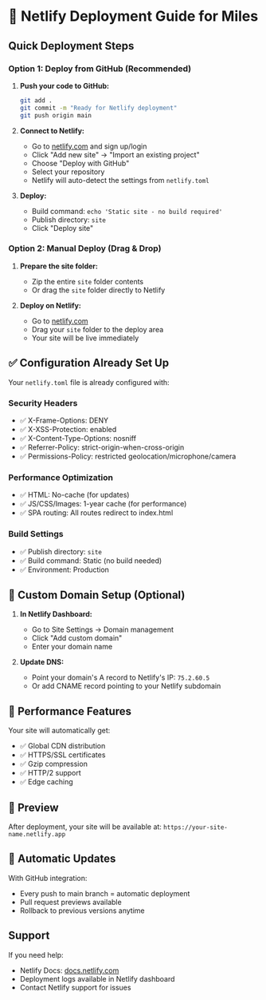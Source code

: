 # 🚀 Netlify Deployment Guide for Miles

## Quick Deployment Steps

### Option 1: Deploy from GitHub (Recommended)

1. **Push your code to GitHub:**
   ```bash
   git add .
   git commit -m "Ready for Netlify deployment"
   git push origin main
   ```

2. **Connect to Netlify:**
   - Go to [netlify.com](https://netlify.com) and sign up/login
   - Click "Add new site" → "Import an existing project"
   - Choose "Deploy with GitHub"
   - Select your repository
   - Netlify will auto-detect the settings from `netlify.toml`

3. **Deploy:**
   - Build command: `echo 'Static site - no build required'`
   - Publish directory: `site`
   - Click "Deploy site"

### Option 2: Manual Deploy (Drag & Drop)

1. **Prepare the site folder:**
   - Zip the entire `site` folder contents
   - Or drag the `site` folder directly to Netlify

2. **Deploy on Netlify:**
   - Go to [netlify.com](https://netlify.com)
   - Drag your `site` folder to the deploy area
   - Your site will be live immediately

## ✅ Configuration Already Set Up

Your `netlify.toml` file is already configured with:

### Security Headers
- ✅ X-Frame-Options: DENY
- ✅ X-XSS-Protection: enabled
- ✅ X-Content-Type-Options: nosniff
- ✅ Referrer-Policy: strict-origin-when-cross-origin
- ✅ Permissions-Policy: restricted geolocation/microphone/camera

### Performance Optimization
- ✅ HTML: No-cache (for updates)
- ✅ JS/CSS/Images: 1-year cache (for performance)
- ✅ SPA routing: All routes redirect to index.html

### Build Settings
- ✅ Publish directory: `site`
- ✅ Build command: Static (no build needed)
- ✅ Environment: Production

## 🔧 Custom Domain Setup (Optional)

1. **In Netlify Dashboard:**
   - Go to Site Settings → Domain management
   - Click "Add custom domain"
   - Enter your domain name

2. **Update DNS:**
   - Point your domain's A record to Netlify's IP: `75.2.60.5`
   - Or add CNAME record pointing to your Netlify subdomain

## 🌟 Performance Features

Your site will automatically get:
- ✅ Global CDN distribution
- ✅ HTTPS/SSL certificates
- ✅ Gzip compression
- ✅ HTTP/2 support
- ✅ Edge caching

## 📱 Preview

After deployment, your site will be available at:
`https://your-site-name.netlify.app`

## 🔄 Automatic Updates

With GitHub integration:
- Every push to main branch = automatic deployment
- Pull request previews available
- Rollback to previous versions anytime

## Support

If you need help:
- Netlify Docs: [docs.netlify.com](https://docs.netlify.com)
- Deployment logs available in Netlify dashboard
- Contact Netlify support for issues